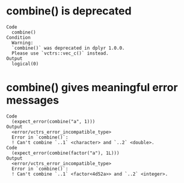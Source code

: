 # combine() is deprecated

    Code
      combine()
    Condition
      Warning:
      `combine()` was deprecated in dplyr 1.0.0.
      Please use `vctrs::vec_c()` instead.
    Output
      logical(0)

# combine() gives meaningful error messages

    Code
      (expect_error(combine("a", 1)))
    Output
      <error/vctrs_error_incompatible_type>
      Error in `combine()`:
      ! Can't combine `..1` <character> and `..2` <double>.
    Code
      (expect_error(combine(factor("a"), 1L)))
    Output
      <error/vctrs_error_incompatible_type>
      Error in `combine()`:
      ! Can't combine `..1` <factor<4d52a>> and `..2` <integer>.

